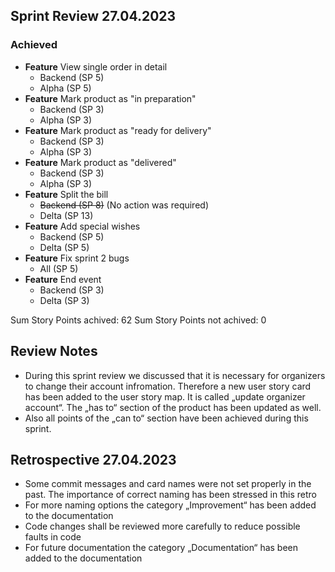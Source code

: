 ## Sprint Review 27.04.2023

### Achieved

- **Feature** View single order in detail <br />
  - Backend (SP 5)
  - Alpha (SP 5)
- **Feature** Mark product as "in preparation" <br />
  - Backend (SP 3)
  - Alpha (SP 3)
- **Feature** Mark product as "ready for delivery" <br />
  - Backend (SP 3)
  - Alpha (SP 3)
- **Feature** Mark product as "delivered" <br />
  - Backend (SP 3)
  - Alpha (SP 3)
- **Feature** Split the bill <br />
  - ~~Backend (SP 8)~~ (No action was required)
  - Delta (SP 13)
- **Feature** Add special wishes <br />
  - Backend (SP 5)
  - Delta (SP 5)
- **Feature** Fix sprint 2 bugs <br />
  - All (SP 5)
- **Feature** End event <br />
  - Backend (SP 3)
  - Delta (SP 3) <br />

Sum Story Points achived: 62
Sum Story Points not achived: 0

## Review Notes
- During this sprint review we discussed that it is necessary for organizers to change their account infromation. Therefore a new user story card has been added to the user story map. It is called „update organizer account“. The „has to“ section of the product has been updated as well.
- Also all points of the „can to“ section have been achieved during this sprint.
## Retrospective 27.04.2023

- Some commit messages and card names were not set properly in the past. The importance of correct naming has been stressed in this retro
- For more naming options the category „Improvement“ has been added to the documentation
- Code changes shall be reviewed more carefully to reduce possible faults in code
- For future documentation the category „Documentation“ has been added to the documentation
